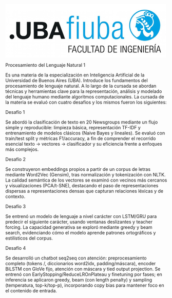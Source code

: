 <img src="https://github.com/hernancontigiani/ceia_memorias_especializacion/raw/master/Figures/logoFIUBA.jpg" width="500" align="center">

Procesamiento del Lenguaje Natural 1

Es una materia de la especialización en Inteligencia Artificial de la Universidad de Buenos Aires (UBA). 
Introduce los fundamentos del procesamiento de lenguaje natural. A lo largo de la cursada se abordan técnicas y herramientas clave para la representación, análisis y modelado del lenguaje humano mediante algoritmos computacionales.
La cursada de la materia se evaluó con cuatro desafios y los mismos fueron los siguientes: 

Desafío 1

Se abordó la clasificación de texto en 20 Newsgroups mediante un flujo simple y reproducible: limpieza básica, representación TF-IDF y entrenamiento de modelos clásicos (Naive Bayes y lineales). Se evaluó con train/test split y métricas F1/accuracy, a fin de comprender el recorrido esencial texto → vectores → clasificador y su eficiencia frente a enfoques más complejos.

Desafío 2

Se construyeron embeddings propios a partir de un corpus de letras mediante Word2Vec (Gensim), tras normalización y tokenización con NLTK. La calidad semántica de los vectores se examinó con vecinos más cercanos y visualizaciones (PCA/t-SNE), destacando el paso de representaciones dispersas a representaciones densas que capturan relaciones léxicas y de contexto.

Desafío 3

Se entrenó un modelo de lenguaje a nivel carácter con LSTM/GRU para predecir el siguiente carácter, usando ventanas deslizantes y teacher forcing. La capacidad generativa se exploró mediante greedy y beam search, evidenciando cómo el modelo aprende patrones ortográficos y estilísticos del corpus.

Desafío 4

Se desarrolló un chatbot seq2seq con atención: preprocesamiento completo (tokens <sos>/<eos>, diccionarios word2idx, padding/máscara), encoder BiLSTM con GloVe fijo, atención con máscara y tied output projection. Se entrenó con EarlyStopping/ReduceLROnPlateau y finetuning por fases; en inferencia se aplicaron greedy, beam (con length penalty) y sampling (temperatura, top-k/top-p), incorporando copy bias para mantener foco en el contenido de entrada.
